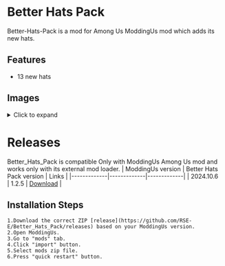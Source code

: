 # Better Hats Pack
Better-Hats-Pack is a mod for Among Us ModdingUs mod which adds its new hats.
## Features
- 13 new hats
## Images
<details>
<summary>Click to expand</summary>
Nothing here yet.
</details>

# Releases

Better_Hats_Pack is compatible Only with ModdingUs Among Us mod and works only with its external mod loader.
| ModdingUs version | Better Hats Pack version | Links |
|-------------|-------------|-------------|
|  2024.10.6    | 1.2.5 | [Download]() |
## Installation Steps
    1.Download the correct ZIP [release](https://github.com/RSE-E/Better_Hats_Pack/releases) based on your ModdingUs version.
    2.Open ModdingUs.
    3.Go to "mods" tab.
    4.Click "import" button.
    5.Select mods zip file.
    6.Press "quick restart" button.
